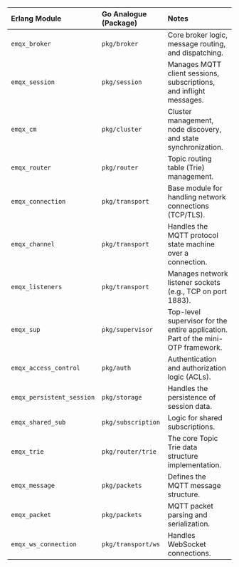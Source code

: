 | Erlang Module | Go Analogue (Package) | Notes |
| :--- | :--- | :--- |
| `emqx_broker` | `pkg/broker` | Core broker logic, message routing, and dispatching. |
| `emqx_session` | `pkg/session` | Manages MQTT client sessions, subscriptions, and inflight messages. |
| `emqx_cm` | `pkg/cluster` | Cluster management, node discovery, and state synchronization. |
| `emqx_router` | `pkg/router` | Topic routing table (Trie) management. |
| `emqx_connection`| `pkg/transport` | Base module for handling network connections (TCP/TLS). |
| `emqx_channel` | `pkg/transport` | Handles the MQTT protocol state machine over a connection. |
| `emqx_listeners` | `pkg/transport` | Manages network listener sockets (e.g., TCP on port 1883). |
| `emqx_sup` | `pkg/supervisor` | Top-level supervisor for the entire application. Part of the mini-OTP framework. |
| `emqx_access_control` | `pkg/auth` | Authentication and authorization logic (ACLs). |
| `emqx_persistent_session` | `pkg/storage` | Handles the persistence of session data. |
| `emqx_shared_sub`| `pkg/subscription` | Logic for shared subscriptions. |
| `emqx_trie` | `pkg/router/trie` | The core Topic Trie data structure implementation. |
| `emqx_message` | `pkg/packets` | Defines the MQTT message structure. |
| `emqx_packet` | `pkg/packets` | MQTT packet parsing and serialization. |
| `emqx_ws_connection` | `pkg/transport/ws` | Handles WebSocket connections. |
